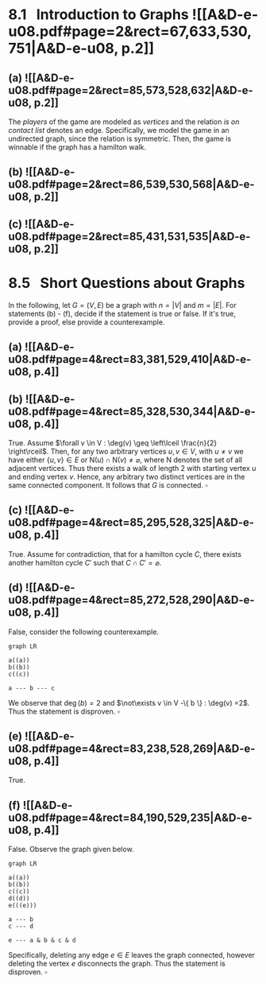 
# 8.1   Introduction to Graphs ![[A&D-e-u08.pdf#page=2&rect=67,633,530,751|A&D-e-u08, p.2]]

## (a) ![[A&D-e-u08.pdf#page=2&rect=85,573,528,632|A&D-e-u08, p.2]]
The *players* of the game are modeled as *vertices* and the relation *is on contact list* denotes an edge. Specifically, we model the game in an undirected graph, since the relation is symmetric. Then, the game is winnable if the graph has a hamilton walk.

## (b) ![[A&D-e-u08.pdf#page=2&rect=86,539,530,568|A&D-e-u08, p.2]]

## (c) ![[A&D-e-u08.pdf#page=2&rect=85,431,531,535|A&D-e-u08, p.2]]

<div class="page-break" style="page-break-before: always;"></div>

# 8.5   Short Questions about Graphs

In the following, let $G = (V, E)$ be a graph with $n = |V|$ and $m = |E|$. For statements (b) - (f), decide if the statement is true or false. If it's true, provide a proof, else provide a counterexample.

## (a) ![[A&D-e-u08.pdf#page=4&rect=83,381,529,410|A&D-e-u08, p.4]]

## (b) ![[A&D-e-u08.pdf#page=4&rect=85,328,530,344|A&D-e-u08, p.4]]
True. Assume $\forall v \in V : \deg(v) \geq \left\lceil  \frac{n}{2}  \right\rceil$. Then, for any two arbitrary vertices $u, v \in V$, with $u \neq v$ we have either $\{ u, v \} \in E$ or $\mathrm{N}(u) \cap \mathrm{N}(v) \neq \varnothing$, where $\mathrm{N}$ denotes the set of all adjacent vertices. Thus there exists a walk of length $2$ with starting vertex $u$ and ending vertex $v$. Hence, any arbitrary two distinct vertices are in the same connected component. It follows that $G$ is connected.
$\square$

## (c) ![[A&D-e-u08.pdf#page=4&rect=85,295,528,325|A&D-e-u08, p.4]]
True. Assume for contradiction, that for a hamilton cycle $C$, there exists another hamilton cycle $C'$ such that $C \cap C' = \varnothing$.

## (d) ![[A&D-e-u08.pdf#page=4&rect=85,272,528,290|A&D-e-u08, p.4]]
False, consider the following counterexample.
```mermaid
graph LR

a((a))
b((b))
c((c))

a --- b --- c
```

We observe that $\deg(b) = 2$ and $\not\exists v \in V -\{ b \} : \deg(v) =2$. Thus the statement is disproven.
$\square$

## (e) ![[A&D-e-u08.pdf#page=4&rect=83,238,528,269|A&D-e-u08, p.4]]
True.

## (f) ![[A&D-e-u08.pdf#page=4&rect=84,190,529,235|A&D-e-u08, p.4]]
False. Observe the graph given below.
```mermaid
graph LR

a((a))
b((b))
c((c))
d((d))
e(((e)))

a --- b
c --- d

e --- a & b & c & d

```

Specifically, deleting any edge $e \in E$ leaves the graph connected, however deleting the vertex $e$ disconnects the graph. Thus the statement is disproven.
$\square$
